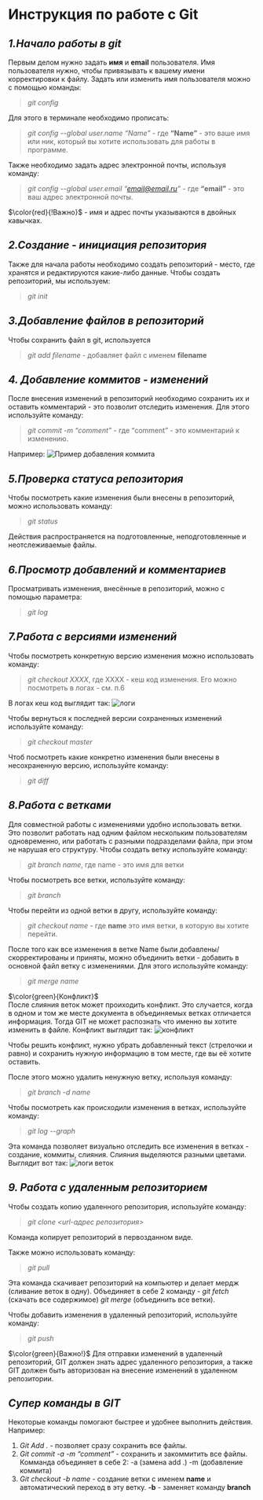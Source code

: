 # Инструкция по работе с Git 
## *1.Начало работы в git*  

Первым делом нужно задать **имя** и **email** пользователя. Имя пользователя нужно, чтобы привязывать к вашему имени корректировки к файлу. Задать или изменить имя пользователя можно с помощью команды: 

>*git config*

Для этого в терминале необходимо прописать:

>*git config --global user.name “Name”* - где **“Name”** - это ваше имя или ник, который вы хотите использовать для работы в программе.

Также необходимо задать адрес электронной почты, используя команду:
>*git config --global user.email “email@email.ru”*  - где **“email”** - это ваш адрес электронной почты.

$\color{red}{!Важно}$ - имя и адрес почты указываются в двойных кавычках.
## *2.Создание - инициация репозитория*
Также для начала работы необходимо создать репозиторий - место, где хранятся и редактируются какие-либо данные.
Чтобы создать репозиторий, мы используем:  
>*git init*
## *3.Добавление файлов в репозиторий*
Чтобы сохранить файл в git, используется  
> *git add filename* - добавляет файл с именем **filename**  

## *4. Добавление коммитов - изменений*
После внесения изменений в репозиторий необходимо сохранить их и оставить комментарий - это позволит отследить изменения. Для этого используйте команду:
>*git commit -m “comment”*  - где “comment” - это комментарий к изменению.  

Например:
![Пример добавления коммита](ex.git_commit.png)
## *5.Проверка статуса репозитория*
Чтобы посмотреть какие изменения были внесены в репозиторий, можно использовать команду:
> *git status*  

Действия распространяется на подготовленные, неподготовленные и неотслеживаемые файлы.  
## *6.Просмотр добавлений и комментариев*
Просматривать изменения, внесённые в репозиторий, можно с помощью параметра:
>*git log*  
## *7.Работа с версиями изменений*
Чтобы посмотреть конкретную версию изменения можно использовать команду:
>*git checkout ХХХХ*, где ХХХХ - кеш код изменения. Его можно посмотреть в логах - см. п.6  

В логах кеш код выглядит так:
![логи](ex.git_log.png)

Чтобы вернуться к последней версии сохраненных изменений используйте команду:
>*git checkout master* 
  
  Чтоб посмотреть какие конкретно изменения были внесены в несохраненную версию, используйте команду:
> *git diff*  
## *8.Работа с ветками*  
Для совместной работы с изменениями удобно использовать ветки. Это позволит работать над одним файлом нескольким пользователям одновременно, или работать с разными подразделами файла, при этом не нарушая его структуру.
Чтобы создать ветку используйте команду:  

>*git branch name*, где name - это имя для ветки

Чтобы посмотреть все ветки, используйте команду:
>*git branch*   

Чтобы перейти из одной ветки в другу, используйте команду:
> *git checkout name* - где **name** это имя ветки, в которую вы хотите перейти.

  
  После того как все изменения в ветке Name были добавлены/скорректированы и приняты, можно объединить ветки - добавить в основной файл ветку с изменениями. Для этого используйте команду: 
> *git merge name*     

$\color{green}{Конфликт}$   
После слияния веток может проиходить конфликт. Это случается, когда в одном и том же месте документа в объединяемых ветках отличается информация. Тогда GIT не может распознать что именно вы хотите изменить в файле. 
Конфликт выглядит так:
![конфликт ](conflict.png)

Чтобы решить конфликт, нужно убрать добавленный текст (стрелочки и равно) и сохранить нужную информацию в том месте, где вы её хотите оставить.

После этого можно удалить ненужную ветку, используя команду:
> *git branch -d name*  

Чтобы посмотреть как происходили изменения в ветках, используйте команду:  
> *git log --graph*  

Эта команда позволяет визуально отследить все изменения в ветках - создание, коммиты, слияния. Слияния выделяются разными цветами.
Выглядит вот так:
![логи веток](log_graph.png)

## *9. Работа с удаленным репозиторием*  

Чтобы создать копию удаленного репозитория, используйте команду: 
> *git clone <url-адрес репозитория>*    

Команда копирует репозиторий в первозданном виде.

Также можно использовать команду:
>*git pull*  

Эта команда скачивает репозиторий на компьютер и делает мердж (сливание веток в одну). Объединяет в себе 2 команду - *git fetch* (скачать все содержимое) *git merge* (объединить все ветки).

Чтобы добавить изменения в удаленный репозиторий, используйте команду:
>*git push*  


$\color{green}{Важно!}$ Для отправки изменений в удаленный репозиторий, GIT должен знать адрес удаленного репозитория, а также GIT должен быть авторизован на внесение изменений в удаленном репозитории.




## *Супер команды в GIT*
Некоторые команды помогают быстрее и удобнее выполнить действия. Например:  

1. *Git Add .* - позволяет сразу сохранить все файлы. 
2. *Git commit -a -m “comment”* - сохранить и закоммитить все файлы. Комманда объединяет в себе 2: -a (замена add .) -m (добавление коммита)  
3. *Git checkout -b name* - создание ветки с именем **name** и автоматический переход в эту ветку. **-b** - заменяет команду **branch** 


